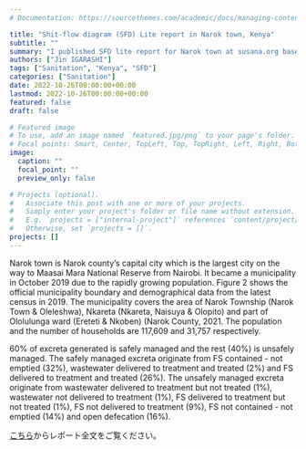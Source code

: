 ```yaml
---
# Documentation: https://sourcethemes.com/academic/docs/managing-content/

title: "Shit-flow diagram (SFD) Lite report in Narok town, Kenya"
subtitle: ""
summary: "I published SFD lite report for Narok town at susana.org based on my MSc dissertation's study"
authors: ["Jin IGARASHI"]
tags: ["Sanitation", "Kenya", "SFD"]
categories: ["Sanitation"]
date: 2022-10-26T00:00:00+00:00
lastmod: 2022-10-26T00:00:00+00:00
featured: false
draft: false

# Featured image
# To use, add an image named `featured.jpg/png` to your page's folder.
# Focal points: Smart, Center, TopLeft, Top, TopRight, Left, Right, BottomLeft, Bottom, BottomRight.
image:
  caption: ""
  focal_point: ""
  preview_only: false

# Projects (optional).
#   Associate this post with one or more of your projects.
#   Simply enter your project's folder or file name without extension.
#   E.g. `projects = ["internal-project"]` references `content/project/deep-learning/index.md`.
#   Otherwise, set `projects = []`.
projects: []
---
```


Narok town is Narok county’s capital city which is the largest city on the way to Maasai Mara National Reserve from Nairobi. It became a municipality in October 2019 due to the rapidly growing population. Figure 2 shows the official municipality boundary and demographical data from the latest census in 2019. The municipality covers the area of Narok Township (Narok Town & Oleleshwa), Nkareta (Nkareta, Naisuya & Olopito) and part of Ololulunga ward (Ereteti & Nkoben) (Narok County, 2021. The population and the number of households are 117,609 and 31,757 respectively.

60% of excreta generated is safely managed and the rest (40%) is unsafely managed. The safely managed excreta originate from FS contained - not emptied (32%), wastewater delivered to treatment and treated (2%) and FS delivered to treatment and treated (26%). The unsafely managed excreta originate from wastewater delivered to treatment but not treated (1%), wastewater not delivered to treatment (1%), FS delivered to treatment but not treated (1%), FS not delivered to treatment (9%), FS not contained - not emptied (14%) and open defecation (16%).

[こちら](https://sfd.susana.org/about/worldwide-projects/city/304-narok-town)からレポート全文をご覧ください。
